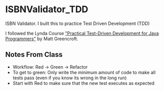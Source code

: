# ISBNValidator_TDD
ISBN Validator. I built this to practice Test Driven Development (TDD)

I followed the Lynda Course ["Practical Test-Driven Development for Java Programmers"](https://www.lynda.com/Software-Development-tutorials/Practical-Test-Driven-Development-Java-Programmers/777389-2.html) by Matt Greencroft.

## Notes From Class

- Workflow: Red -> Green -> Refactor
- To get to green: Only write the minimum amount of code to make all tests pass (even if you know its wrong in the long run)
- Start with Red to make sure that the new test executes as expected